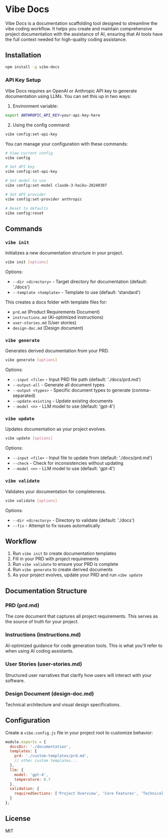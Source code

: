 # Vibe Docs

Vibe Docs is a documentation scaffolding tool designed to streamline the vibe coding workflow. It helps you create and maintain comprehensive project documentation with the assistance of AI, ensuring that AI tools have the full context needed for high-quality coding assistance.

## Installation

```bash
npm install -g vibe-docs
```

### API Key Setup

Vibe Docs requires an OpenAI or Anthropic API key to generate documentation using LLMs. You can set this up in two ways:

1. Environment variable:
```bash
export ANTHROPIC_API_KEY=your-api-key-here
```

2. Using the config command:
```bash
vibe config:set-api-key
```

You can manage your configuration with these commands:

```bash
# View current config
vibe config

# Set API key
vibe config:set-api-key

# Set model to use
vibe config:set-model claude-3-haiku-20240307

# Set API provider
vibe config:set-provider anthropic

# Reset to defaults
vibe config:reset
```

## Commands

### `vibe init`

Initializes a new documentation structure in your project.

```bash
vibe init [options]
```

Options:
- `--dir <directory>` - Target directory for documentation (default: './docs')
- `--template <template>` - Template to use (default: 'standard')

This creates a docs folder with template files for:
- `prd.md` (Product Requirements Document)
- `instructions.md` (AI-optimized instructions)
- `user-stories.md` (User stories)
- `design-doc.md` (Design document)

### `vibe generate`

Generates derived documentation from your PRD.

```bash
vibe generate [options]
```

Options:
- `--input <file>` - Input PRD file path (default: './docs/prd.md')
- `--output-all` - Generate all document types
- `--output <types>` - Specific document types to generate (comma-separated)
- `--update-existing` - Update existing documents
- `--model <n>` - LLM model to use (default: 'gpt-4')

### `vibe update`

Updates documentation as your project evolves.

```bash
vibe update [options]
```

Options:
- `--input <file>` - Input file to update from (default: './docs/prd.md')
- `--check` - Check for inconsistencies without updating
- `--model <n>` - LLM model to use (default: 'gpt-4')

### `vibe validate`

Validates your documentation for completeness.

```bash
vibe validate [options]
```

Options:
- `--dir <directory>` - Directory to validate (default: './docs')
- `--fix` - Attempt to fix issues automatically

## Workflow

1. Run `vibe init` to create documentation templates
2. Fill in your PRD with project requirements
3. Run `vibe validate` to ensure your PRD is complete
4. Run `vibe generate` to create derived documents
5. As your project evolves, update your PRD and run `vibe update`

## Documentation Structure

### PRD (prd.md)
The core document that captures all project requirements. This serves as the source of truth for your project.

### Instructions (instructions.md)
AI-optimized guidance for code generation tools. This is what you'll refer to when using AI coding assistants.

### User Stories (user-stories.md)
Structured user narratives that clarify how users will interact with your software.

### Design Document (design-doc.md)
Technical architecture and visual design specifications.

## Configuration

Create a `vibe.config.js` file in your project root to customize behavior:

```javascript
module.exports = {
  docsDir: './documentation',
  templates: {
    prd: './custom-templates/prd.md',
    // other custom templates...
  },
  llm: {
    model: 'gpt-4',
    temperature: 0.7
  },
  validation: {
    requiredSections: ['Project Overview', 'Core Features', 'Technical Requirements']
  }
};
```

## License

MIT